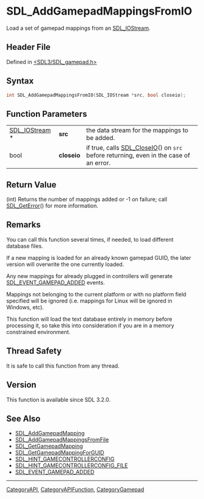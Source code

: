 # SDL_AddGamepadMappingsFromIO

Load a set of gamepad mappings from an [SDL_IOStream](SDL_IOStream).

## Header File

Defined in [<SDL3/SDL_gamepad.h>](https://github.com/libsdl-org/SDL/blob/main/include/SDL3/SDL_gamepad.h)

## Syntax

```c
int SDL_AddGamepadMappingsFromIO(SDL_IOStream *src, bool closeio);
```

## Function Parameters

|                                |             |                                                                                                      |
| ------------------------------ | ----------- | ---------------------------------------------------------------------------------------------------- |
| [SDL_IOStream](SDL_IOStream) * | **src**     | the data stream for the mappings to be added.                                                        |
| bool                           | **closeio** | if true, calls [SDL_CloseIO](SDL_CloseIO)() on `src` before returning, even in the case of an error. |

## Return Value

(int) Returns the number of mappings added or -1 on failure; call
[SDL_GetError](SDL_GetError)() for more information.

## Remarks

You can call this function several times, if needed, to load different
database files.

If a new mapping is loaded for an already known gamepad GUID, the later
version will overwrite the one currently loaded.

Any new mappings for already plugged in controllers will generate
[SDL_EVENT_GAMEPAD_ADDED](SDL_EVENT_GAMEPAD_ADDED) events.

Mappings not belonging to the current platform or with no platform field
specified will be ignored (i.e. mappings for Linux will be ignored in
Windows, etc).

This function will load the text database entirely in memory before
processing it, so take this into consideration if you are in a memory
constrained environment.

## Thread Safety

It is safe to call this function from any thread.

## Version

This function is available since SDL 3.2.0.

## See Also

- [SDL_AddGamepadMapping](SDL_AddGamepadMapping)
- [SDL_AddGamepadMappingsFromFile](SDL_AddGamepadMappingsFromFile)
- [SDL_GetGamepadMapping](SDL_GetGamepadMapping)
- [SDL_GetGamepadMappingForGUID](SDL_GetGamepadMappingForGUID)
- [SDL_HINT_GAMECONTROLLERCONFIG](SDL_HINT_GAMECONTROLLERCONFIG)
- [SDL_HINT_GAMECONTROLLERCONFIG_FILE](SDL_HINT_GAMECONTROLLERCONFIG_FILE)
- [SDL_EVENT_GAMEPAD_ADDED](SDL_EVENT_GAMEPAD_ADDED)






----
[CategoryAPI](CategoryAPI), [CategoryAPIFunction](CategoryAPIFunction), [CategoryGamepad](CategoryGamepad)

